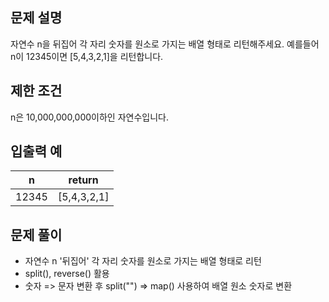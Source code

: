 ## 문제 설명

자연수 n을 뒤집어 각 자리 숫자를 원소로 가지는 배열 형태로 리턴해주세요. 예를들어 n이 12345이면 [5,4,3,2,1]을 리턴합니다.

## 제한 조건

n은 10,000,000,000이하인 자연수입니다.

## 입출력 예

|   n   |   return    |
| :---: | :---------: |
| 12345 | [5,4,3,2,1] |

## 문제 풀이

- 자연수 n '뒤집어' 각 자리 숫자를 원소로 가지는 배열 형태로 리턴
- split(), reverse() 활용
- 숫자 => 문자 변환 후 split("") => map() 사용하여 배열 원소 숫자로 변환
